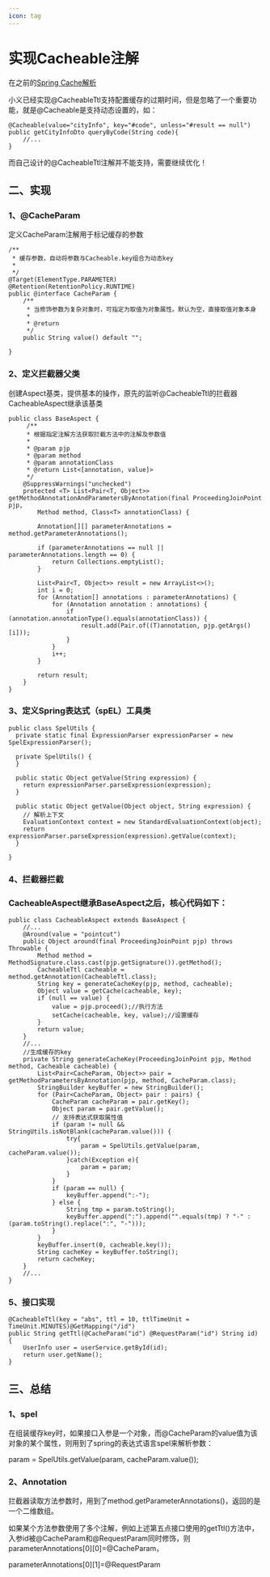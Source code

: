 ```yaml
---
icon: tag
---
```

# 实现Cacheable注解

在之前的[Spring Cache解析](../Spring%20Cache解析/Spring%20Cache解析.md)

小义已经实现@CacheableTtl支持配置缓存的过期时间，但是忽略了一个重要功能，就是@Cacheable是支持动态设置的，如：

```
@Cacheable(value="cityInfo", key="#code", unless="#result == null")
public getCityInfoDto queryByCode(String code){
    //...
}
```

而自己设计的@CacheableTtl注解并不能支持，需要继续优化！

## 二、实现

### 1、@CacheParam

定义CacheParam注解用于标记缓存的参数

```
/**
 * 缓存参数，自动将参数与Cacheable.key组合为动态key
 * 
 */
@Target(ElementType.PARAMETER)
@Retention(RetentionPolicy.RUNTIME)
public @interface CacheParam {
    /**
     * 当修饰参数为复杂对象时，可指定为取值为对象属性。默认为空，直接取值对象本身
     * 
     * @return
     */
    public String value() default "";

}
```



### 2、定义拦截器父类

创建Aspect基类，提供基本的操作，原先的监听@CacheableTtl的拦截器CacheableAspect继承该基类

```
public class BaseAspect {
     /**
     * 根据指定注解方法获取拦截方法中的注解及参数值
     * 
     * @param pjp
     * @param method
     * @param annotationClass
     * @return List<[annotation, value]>
     */
    @SuppressWarnings("unchecked")
    protected <T> List<Pair<T, Object>> getMethodAnnotationAndParametersByAnnotation(final ProceedingJoinPoint pjp,
        Method method, Class<T> annotationClass) {

        Annotation[][] parameterAnnotations = method.getParameterAnnotations();

        if (parameterAnnotations == null || parameterAnnotations.length == 0) {
            return Collections.emptyList();
        }

        List<Pair<T, Object>> result = new ArrayList<>();
        int i = 0;
        for (Annotation[] annotations : parameterAnnotations) {
            for (Annotation annotation : annotations) {
                if (annotation.annotationType().equals(annotationClass)) {
                    result.add(Pair.of((T)annotation, pjp.getArgs()[i]));
                }
            }
            i++;
        }

        return result;
    }
}
```


### 3、定义Spring表达式（spEL）工具类

```
public class SpelUtils {
  private static final ExpressionParser expressionParser = new SpelExpressionParser();

  private SpelUtils() {
  }

  public static Object getValue(String expression) {
    return expressionParser.parseExpression(expression);
  }

  public static Object getValue(Object object, String expression) {
    // 解析上下文
    EvaluationContext context = new StandardEvaluationContext(object);
    return expressionParser.parseExpression(expression).getValue(context);
  }

}
```

### 4、拦截器拦截


### CacheableAspect继承BaseAspect之后，核心代码如下：

```
public class CacheableAspect extends BaseAspect {
    //...
    @Around(value = "pointcut")
    public Object around(final ProceedingJoinPoint pjp) throws Throwable {
        Method method = MethodSignature.class.cast(pjp.getSignature()).getMethod();
        CacheableTtl cacheable = method.getAnnotation(CacheableTtl.class);
        String key = generateCacheKey(pjp, method, cacheable);
        Object value = getCache(cacheable, key);
        if (null == value) {
            value = pjp.proceed();//执行方法
            setCache(cacheable, key, value);//设置缓存
        }
        return value;
    }
    //...
    //生成缓存的key
    private String generateCacheKey(ProceedingJoinPoint pjp, Method method, Cacheable cacheable) {
        List<Pair<CacheParam, Object>> pair = getMethodParametersByAnnotation(pjp, method, CacheParam.class);
        StringBuilder keyBuffer = new StringBuilder();
        for (Pair<CacheParam, Object> pair : pairs) {
            CacheParam cacheParam = pair.getKey();
            Object param = pair.getValue();
            // 支持表达式获取属性值
            if (param != null && StringUtils.isNotBlank(cacheParam.value())) {
                try{
                    param = SpelUtils.getValue(param, cacheParam.value());
                }catch(Exception e){
                    param = param;
                }
            }
            if (param == null) {
                keyBuffer.append(":-");
            } else {
                String tmp = param.toString();
                keyBuffer.append(":").append("".equals(tmp) ? "-" : (param.toString().replace(":", "-")));
            }
        }
        keyBuffer.insert(0, cacheable.key());
        String cacheKey = keyBuffer.toString();
        return cacheKey;
    }
    //...
}
```


### 5、接口实现

```
@CacheableTtl(key = "abs", ttl = 10, ttlTimeUnit = TimeUnit.MINUTES)@GetMapping("/id")
public String getTtl(@CacheParam("id") @RequestParam("id") String id) {
    UserInfo user = userService.getById(id);
    return user.getName();
}
```


## 三、总结


### 1、spel

在组装缓存key时，如果接口入参是一个对象，而@CacheParam的value值为该对象的某个属性，则用到了spring的表达式语言spel来解析参数：

param = SpelUtils.getValue(param, cacheParam.value());

### 2、Annotation

拦截器读取方法参数时，用到了method.getParameterAnnotations()，返回的是一个二维数组。

如果某个方法参数使用了多个注解，例如上述第五点接口使用的getTtl()方法中，入参id被@CacheParam和@RequestParam同时修饰，则parameterAnnotations\[0\]\[0\]=@CacheParam，

parameterAnnotations\[0\]\[1\]=@RequestParam